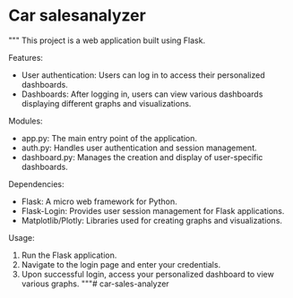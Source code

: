 # Car salesanalyzer
"""
This project is a web application built using Flask.

Features:
- User authentication: Users can log in to access their personalized dashboards.
- Dashboards: After logging in, users can view various dashboards displaying different graphs and visualizations.

Modules:
- app.py: The main entry point of the application.
- auth.py: Handles user authentication and session management.
- dashboard.py: Manages the creation and display of user-specific dashboards.

Dependencies:
- Flask: A micro web framework for Python.
- Flask-Login: Provides user session management for Flask applications.
- Matplotlib/Plotly: Libraries used for creating graphs and visualizations.

Usage:
1. Run the Flask application.
2. Navigate to the login page and enter your credentials.
3. Upon successful login, access your personalized dashboard to view various graphs.
"""# car-sales-analyzer
